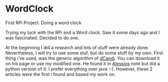 # WordClock
First RPi Project. Doing a word clock

Trying my luck with the RPi and a Word clock. Saw it some days ago and I was fascinated. Decided to do one. 

At the beginning I did a research and lots of stuff were already done. Nevertheless, I will try to use some stuf, but do some stuff by my own. First thing i've used, was the generic algorithm of [dCandi](http://dcandi.com/post/genetic-algorithms-deap/). You can download it on his page or use my modified one. He found it in [Alessios](http://miniaturegiantspacehamster.blogspot.com/2011/03/building-word-clock-part-1-genetic.html) note but did a python version of it. I prefer everything over java :-). However, these 2 articles were the first i found and based my work on.
